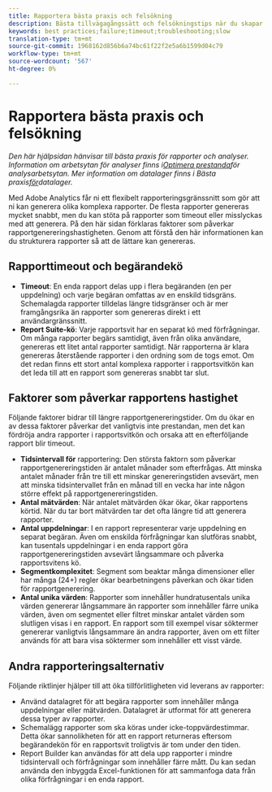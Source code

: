 ```yaml
---
title: Rapportera bästa praxis och felsökning
description: Bästa tillvägagångssätt och felsökningstips när du skapar rapporter.
keywords: best practices;failure;timeout;troubleshooting;slow
translation-type: tm+mt
source-git-commit: 1968162d856b6a74bc61f22f2e5a6b1599d04c79
workflow-type: tm+mt
source-wordcount: '567'
ht-degree: 0%

---
```



# Rapportera bästa praxis och felsökning

*Den här hjälpsidan hänvisar till bästa praxis för rapporter och analyser. Information om arbetsytan för analyser finns i[Optimera prestanda](../analysis-workspace/workspace-faq/optimizing-performance.md)för analysarbetsytan. Mer information om datalager finns i Bästa praxis[för](/help/export/data-warehouse/data-warehouse-bp.md)datalager.*

Med Adobe Analytics får ni ett flexibelt rapporteringsgränssnitt som gör att ni kan generera olika komplexa rapporter. De flesta rapporter genereras mycket snabbt, men du kan stöta på rapporter som timeout eller misslyckas med att generera. På den här sidan förklaras faktorer som påverkar rapportgenereringshastigheten. Genom att förstå den här informationen kan du strukturera rapporter så att de lättare kan genereras.

## Rapporttimeout och begärandekö

* **Timeout**: En enda rapport delas upp i flera begäranden (en per uppdelning) och varje begäran omfattas av en enskild tidsgräns. Schemalagda rapporter tilldelas längre tidsgränser och är mer framgångsrika än rapporter som genereras direkt i ett användargränssnitt.
* **Report Suite-kö**: Varje rapportsvit har en separat kö med förfrågningar. Om många rapporter begärs samtidigt, även från olika användare, genereras ett litet antal rapporter samtidigt. När rapporterna är klara genereras återstående rapporter i den ordning som de togs emot. Om det redan finns ett stort antal komplexa rapporter i rapportsvitkön kan det leda till att en rapport som genereras snabbt tar slut.

## Faktorer som påverkar rapportens hastighet

Följande faktorer bidrar till längre rapportgenereringstider. Om du ökar en av dessa faktorer påverkar det vanligtvis inte prestandan, men det kan fördröja andra rapporter i rapportsvitkön och orsaka att en efterföljande rapport blir timeout.

* **Tidsintervall för** rapportering: Den största faktorn som påverkar rapportgenereringstiden är antalet månader som efterfrågas. Att minska antalet månader från tre till ett minskar genereringstiden avsevärt, men att minska tidsintervallet från en månad till en vecka har inte någon större effekt på rapportgenereringstiden.
* **Antal mätvärden**: När antalet mätvärden ökar ökar, ökar rapportens körtid. När du tar bort mätvärden tar det ofta längre tid att generera rapporter.
* **Antal uppdelningar**: I en rapport representerar varje uppdelning en separat begäran. Även om enskilda förfrågningar kan slutföras snabbt, kan tusentals uppdelningar i en enda rapport göra rapportgenereringstiden avsevärt långsammare och påverka rapportsvitens kö.
* **Segmentkomplexitet**: Segment som beaktar många dimensioner eller har många (24+) regler ökar bearbetningens påverkan och ökar tiden för rapportgenerering.
* **Antal unika värden**: Rapporter som innehåller hundratusentals unika värden genererar långsammare än rapporter som innehåller färre unika värden, även om segmentet eller filtret minskar antalet värden som slutligen visas i en rapport. En rapport som till exempel visar söktermer genererar vanligtvis långsammare än andra rapporter, även om ett filter används för att bara visa söktermer som innehåller ett visst värde.

## Andra rapporteringsalternativ

Följande riktlinjer hjälper till att öka tillförlitligheten vid leverans av rapporter:

* Använd datalagret för att begära rapporter som innehåller många uppdelningar eller mätvärden. Datalagret är utformat för att generera dessa typer av rapporter.
* Schemalägg rapporter som ska köras under icke-toppvärdestimmar. Detta ökar sannolikheten för att en rapport returneras eftersom begärandekön för en rapportsvit troligtvis är tom under den tiden.
* Report Builder kan användas för att dela upp rapporter i mindre tidsintervall och förfrågningar som innehåller färre mått. Du kan sedan använda den inbyggda Excel-funktionen för att sammanfoga data från olika förfrågningar i en enda rapport.

